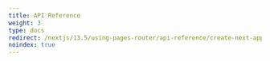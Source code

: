 ```yaml
---
title: API Reference
weight: 3
type: docs
redirect: /nextjs/13.5/using-pages-router/api-reference/create-next-app
noindex: true
---
```

